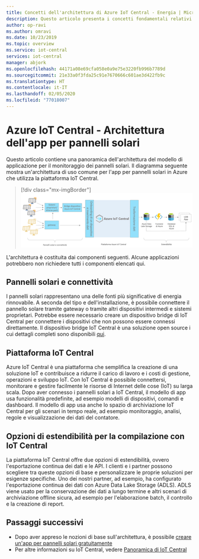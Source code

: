 ```yaml
---
title: Concetti dell'architettura di Azure IoT Central - Energia | Microsoft Docs
description: Questo articolo presenta i concetti fondamentali relativi all'architettura di Azure IoT Central
author: op-ravi
ms.author: omravi
ms.date: 10/23/2019
ms.topic: overview
ms.service: iot-central
services: iot-central
manager: abjork
ms.openlocfilehash: 44171a08e69cfa058e0a9e75e3220fb996b7789d
ms.sourcegitcommit: 21e33a0f3fda25c91e7670666c601ae3d422fb9c
ms.translationtype: HT
ms.contentlocale: it-IT
ms.lasthandoff: 02/05/2020
ms.locfileid: "77018007"
---
```

# <a name="azure-iot-central---solar-panel-app-architecture"></a>Azure IoT Central - Architettura dell'app per pannelli solari




Questo articolo contiene una panoramica dell'architettura del modello di applicazione per il monitoraggio dei pannelli solari. Il diagramma seguente mostra un'architettura di uso comune per l'app per pannelli solari in Azure che utilizza la piattaforma IoT Central.

> [!div class="mx-imgBorder"]
> ![architettura di contatori intelligenti](media/concept-iot-central-solar-panel/solar-panel-app-architecture.png)

L'architettura è costituita dai componenti seguenti. Alcune applicazioni potrebbero non richiedere tutti i componenti elencati qui.

## <a name="solar-panels-and-connectivity"></a>Pannelli solari e connettività 

I pannelli solari rappresentano una delle fonti più significative di energia rinnovabile. A seconda del tipo e dell'installazione, è possibile connettere il pannello solare tramite gateway o tramite altri dispositivi intermedi e sistemi proprietari. Potrebbe essere necessario creare un dispositivo bridge di IoT Central per connettere i dispositivi che non possono essere connessi direttamente. Il dispositivo bridge IoT Central è una soluzione open source i cui dettagli completi sono disponibili [qui](https://docs.microsoft.com/azure/iot-central/core/howto-build-iotc-device-bridge). 



## <a name="iot-central-platform"></a>Piattaforma IoT Central
Azure IoT Central è una piattaforma che semplifica la creazione di una soluzione IoT e contribuisce a ridurre il carico di lavoro e i costi di gestione, operazioni e sviluppo IoT. Con IoT Central è possibile connettersi, monitorare e gestire facilmente le risorse di Internet delle cose (IoT) su larga scala. Dopo aver connesso i pannelli solari a IoT Central, il modello di app usa funzionalità predefinite, ad esempio modelli di dispositivi, comandi e dashboard. Il modello di app usa anche lo spazio di archiviazione IoT Central per gli scenari in tempo reale, ad esempio monitoraggio, analisi, regole e visualizzazione dei dati del contatore.


## <a name="extensibility-options-to-build-with-iot-central"></a>Opzioni di estendibilità per la compilazione con IoT Central
La piattaforma IoT Central offre due opzioni di estendibilità, ovvero l'esportazione continua dei dati e le API. I clienti e i partner possono scegliere tra queste opzioni di base e personalizzare le proprie soluzioni per esigenze specifiche. Uno dei nostri partner, ad esempio, ha configurato l'esportazione continua dei dati con Azure Data Lake Storage (ADLS). ADLS viene usato per la conservazione dei dati a lungo termine e altri scenari di archiviazione offline sicura, ad esempio per l'elaborazione batch, il controllo e la creazione di report. 

## <a name="next-steps"></a>Passaggi successivi

* Dopo aver appreso le nozioni di base sull'architettura, è possibile [creare un'app per pannelli solari gratuitamente](https://apps.azureiotcentral.com/build/new/solar-panel-monitoring)
* Per altre informazioni su IoT Central, vedere [Panoramica di IoT Central](https://docs.microsoft.com/azure/iot-central/)